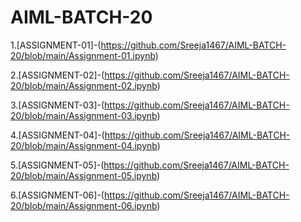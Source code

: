 # AIML-BATCH-20
1.[ASSIGNMENT-01]-(https://github.com/Sreeja1467/AIML-BATCH-20/blob/main/Assignment-01.ipynb)

2.[ASSIGNMENT-02]-(https://github.com/Sreeja1467/AIML-BATCH-20/blob/main/Assignment-02.ipynb)

3.[ASSIGNMENT-03]-(https://github.com/Sreeja1467/AIML-BATCH-20/blob/main/Assignment-03.ipynb)

4.[ASSIGNMENT-04]-(https://github.com/Sreeja1467/AIML-BATCH-20/blob/main/Assignment-04.ipynb)

5.[ASSIGNMENT-05]-(https://github.com/Sreeja1467/AIML-BATCH-20/blob/main/Assignment-05.ipynb)

6.[ASSIGNMENT-06]-(https://github.com/Sreeja1467/AIML-BATCH-20/blob/main/Assignment-06.ipynb)
